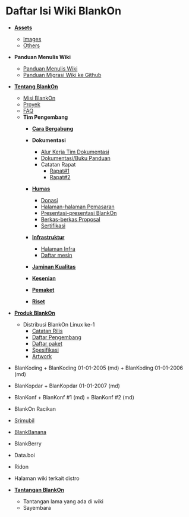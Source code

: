 # Daftar Isi Wiki BlankOn
- [**Assets**](/Assets)
  - [Images](/Assets/Images)
  - [Others](/Assets/Others)

- **Panduan Menulis Wiki**
   - [Panduan Menulis Wiki](/TimPengembang/Dokumentasi/PanduanMenulisWiki.md)
   - [Panduan Migrasi Wiki ke Github](/TimPengembang/Dokumentasi/PanduanMigrasiWiki.md)


- [**Tentang BlankOn**](/README.md)
  - [Misi BlankOn](/Misi.md)
  - [Proyek](/Proyek.md)
  - [FAQ](/FAQ.md)
  - **Tim Pengembang**
	+ [**Cara Bergabung**](Memulai.md)

	+ **Dokumentasi**
	  - [Alur Kerja Tim Dokumentasi](/TimPengembang/Dokumentasi/AlurKerjaTimDokumentasi.md)
	  - [Dokumentasi/Buku Panduan](/TimPengembang/Dokumentasi/PanduanBlankOn.md)
	  - Catatan Rapat
	    - [Rapat#1](/TimPengembang/Dokumentasi/CatatanRapat1.md)
	    - [Rapat#2](/TimPengembang/Dokumentasi/CatatanRapat2.md)

    + [**Humas**](/TimPengembang/Humas/Humas.md)
      - [Donasi](/TimPengembang/Dokumentasi/Humas/Donasi.md)
      - [Halaman-halaman Pemasaran](/TimPengembang/Dokumentasi/Humas/HalamanPemasaran.md)
      - [Presentasi-presentasi BlankOn](/TimPengembang/Dokumentasi/Humas/PresentasiBlankon.md)
      - [Berkas-berkas Proposal](/TimPengembang/Dokumentasi/Humas/Proposal.md)
      - [Sertifikasi](/TimPengembang/Dokumentasi/Humas/Sertifikasi.md)
      
	+ [**Infrastruktur**](/TimPengembang/Infrastruktur/Infrastruktur.md)
      - [Halaman Infra](/TimPengembang/Infrastruktur/Infrastruktur.md)
      - [Daftar mesin](/TimPengembang/Infrastruktur/Infrastruktur.md)
		
	+ [**Jaminan Kualitas**](/TimPengembang/JaminanKualitas/JaminanKualitas.md)
	
	+ [**Kesenian**](/TimPengembang/Kesenian/Kesenian.md)
	
	+ [**Pemaket**](/TimPengembang/Pemaket/Pemaket.md)
	
	+ [**Riset**](/TimPengembang/Riset/Riset.md)
	
- [**Produk BlankOn**](/README.md)
  - Distribusi BlankOn Linux ke-1
       + [Catatan Rilis](/ProdukBlankOn/1/CatatanRilis.md)
       + [Daftar Pengembang](/ProdukBlankOn/1/DaftarPengembang.md)
       + [Daftar paket](/ProdukBlankOn/1/DaftarPaket.md)
       + [Spesifikasi](/ProdukBlankOn/1/Spesifiksi.md)
       + [Artwork](/ProdukBlankOn/1/Arwork.md) 

 - BlanKoding
       +  BlanKoding 01-01-2005 (md)
       +  BlanKoding 01-01-2006 (md)

 - BlanKopdar
       +     BlanKopdar 01-01-2007 (md)

 - BlanKonf
       +     BlanKonf #1 (md)
       +    BlanKonf #2 (md)

 -  BlankOn Racikan
   - [Srimubil](/Srimubil.md)
   - [BlankBanana](/README.md)
   - BlankBerry
   - Data.boi
   - Ridon
   - Halaman wiki terkait distro

- [**Tantangan BlankOn**](/README.md)
   - Tantangan lama yang ada di wiki
   - Sayembara

